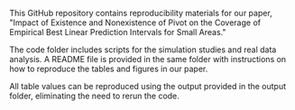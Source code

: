 

This GitHub repository contains reproducibility materials for our paper, "Impact of Existence and Nonexistence of Pivot on the Coverage of Empirical Best Linear Prediction Intervals for Small Areas."

The code folder includes scripts for the simulation studies and real data analysis. A README file is provided in the same folder with instructions on how to reproduce the tables and figures in our paper.

All table values can be reproduced using the output provided in the output folder, eliminating the need to rerun the code.
